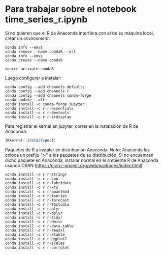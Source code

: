 # Para trabajar sobre el notebook **time_series_r.ipynb**

[](https://www.anaconda.com/download/) 

Si no quieren que el R de Anaconda interfiera con el de su máquina local, crear un *environment*:

```conda
conda info --envs
conda remove --name condaR --all
conda info --envs
conda create --name condaR
```
```conda
source activate condaR
```
Luego configurar e instalar:

```conda
conda config --add channels defaults
conda config --add channels r
conda config --add channels conda-forge
conda update --all
conda install -c conda-forge jupyter
conda install -c r r-essentials
conda install -c r r-devtools
conda install -c r r-irdisplay
```

Para registrar el kernel en jupyter, correr en la instalación de R de Anaconda:
```R
IRkernel::installspec()
```  

Paquetes de R a instalar en distribucion Anaconda. 
*Nota*: Anaconda les coloca un prefijo "r-" a los paquetes de su distribución.
Si no encuentran dicho paquete en Anaconda, instalar normal en el ambiente R de Anaconda usando CRAN (https://cran.r-project.org/web/packages/index.html)

```conda
conda install -c r r-stringr
conda install -c r r-zoo
conda install -c r r-lubridate
conda install -c r r-xts
conda install -c r r-quantmod
conda install -c r r-tseries
conda install -c r r-forecast
conda install -c r r-TSstudio
conda install -c r r-plyr 
conda install -c r r-dplyr
conda install -c r r-tidyr
conda install -c r r-Hmisc
conda install -c r r-data.table
conda install -c r r-readxl
conda install -c r r-xtable
conda install -c r r-ggplot2
conda install -c r r-scales
conda install -c r r-corrplot
```
